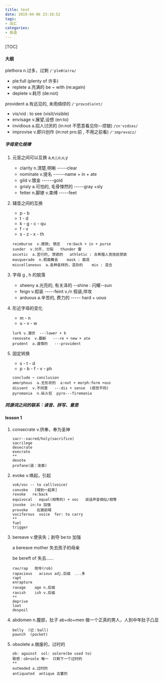 ```yaml
---
title: test
date: 2019-04-06 23:18:52
tags:
- 词汇
categories:
- 英语
---
```


[TOC]

#### 大纲

plethora   n.过多，过剩   `/'pleθ(ə)rə/`

- ple:full  (plenty of 许多)
- replete a.充满的 be ~ with (re:again)
- deplete v.耗尽  (de:not)

<!--more-->

provident   a.有远见的, 未雨绸缪的  `/'prɒvɪd(ə)nt/ `

- vis/vid : to see (visit/visible)
- envisage  v.展望,设想 (en:to)
- invidious  a.招人讨厌的 (in:not 不愿意看见你--烦银)  `/ɪn'vɪdɪəs/ `
- improvise  v.即兴创作 (in:not  pro:前 , 不用之前看)  `/'ɪmprəvaɪz/`



##### 字母变化规律

1. 元音之间可以互换 a,e,i,o,u,y

   - clarity  n.清楚,明晰 -----clear
   - nominate  v.提名 ------name + in + ate
   - gild  v.镀金 ------gold
   - grisly  a.可怕的, 毛骨悚然的 -----gray +sly
   - fetter  n.脚镣 v.束缚  -----feet

2. 辅音之间的互换

   - p - b
   - t - d
   - k - g - c - qu
   - f - v
   - s - z - x - th

   ```
   reimburse  v.报销; 偿还   re:back + in + purse
   sunder  v.分开, 分裂   thunder 雷
   ascetic  a.苦行的, 禁欲的   athletic : 古希腊人竞技前禁欲
   masquerade  n.假面舞会    mask : 面具
   miscellaneous  a.各种各样的，混杂的    mix : 混合 
   ```

3. 字母 g , h 的脱落

   - sheeny  a.光亮的, 有关泽的   --shine : 闪耀--sun
   - feign  v.假装 -----feint  v./n 假装,佯攻
   - arduous  a.辛苦的, 费力的   ----- hard + uous

4. 形近字母的变化

   - m - n
   - u - v - w

   ```
   lurk v.潜伏  ---lower + k
   renovate  v.翻新   ---re + new + ate
   prudent  a.谨慎的   ---provident
   ```

5. 固定转换

   - s - t - d
   - p - b - f - v - ph

   ```
   conclude ~ conclusion
   amorphous  a.无形状的  a:not + morph:form +ous
   dissent  v.不同意   ---dis + sense  (感觉不同)
   pyromania  n.纵火狂  pyro---firemania
   ```

##### 同源词之间的联系：读音、拼写、意思



#### lesson 1

1. consecrate  v.供奉，奉为圣神

   ```
   sacr--sacred/holy(sacrifice)
   sacrilege
   desecrate
   execrate
   **
   devote
   profane(谐：泼粪)
   ```

2. evoke  v.唤起，引起

   ```
   vok/voc -- to call(voice)
   convoke   [喊到一起来]
   revoke   re:back
   equivocal   equal(相等的) + voc   说话声音相似/相等
   invoke  in:to 加强
   provoke    在面前喊 
   vociferous  voice  fer: to carry
   **
   fuel
   trigger
   ```

3. bereave  v.使丧失；剥夺   be:to 加强

   a bereave mother  失去孩子的母亲

   be bereft of   失去......    

   ```
   rav/rap   抢夺(rob)
   rapacious   acious adj.后缀  ...多
   rapt  
   enrapture
   ravage    age n.后缀
   ravish    ish v.后缀
   **
   deprive
   loot
   despoil
   ```

4. abdomen n.腹部，肚子   ab+do+men 做一个正真的男人，人到中年肚子凸显

   ```
   belly  (记：ball)
   paunch  (pocket)
   ```

5. obsolete a.做废的，过时的

   ```
   ob: against  sol: solere(be used to)
   联想：ob+sole 唯一  只剩下一个过时的
   **
   outmoded a.过时的
   antiquated  antique 古董的
   
   ```

